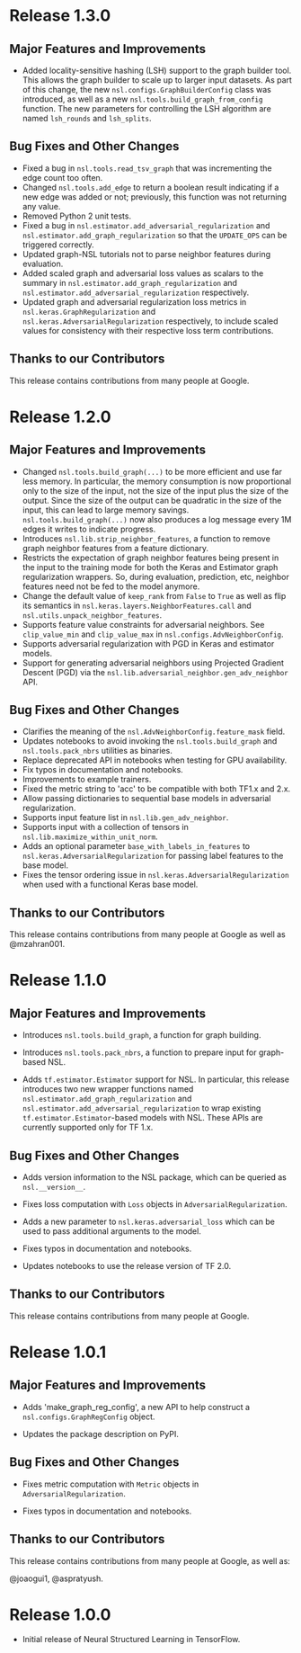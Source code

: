 # Release 1.3.0

## Major Features and Improvements

*   Added locality-sensitive hashing (LSH) support to the graph builder tool.
    This allows the graph builder to scale up to larger input datasets. As part
    of this change, the new `nsl.configs.GraphBuilderConfig` class was
    introduced, as well as a new `nsl.tools.build_graph_from_config` function.
    The new parameters for controlling the LSH algorithm are named `lsh_rounds`
    and `lsh_splits`.

## Bug Fixes and Other Changes

*   Fixed a bug in `nsl.tools.read_tsv_graph` that was incrementing the edge
    count too often.
*   Changed `nsl.tools.add_edge` to return a boolean result indicating if a new
    edge was added or not; previously, this function was not returning any
    value.
*   Removed Python 2 unit tests.
*   Fixed a bug in `nsl.estimator.add_adversarial_regularization` and
    `nsl.estimator.add_graph_regularization` so that the `UPDATE_OPS` can be
    triggered correctly.
*   Updated graph-NSL tutorials not to parse neighbor features during
    evaluation.
*   Added scaled graph and adversarial loss values as scalars to the summary in
    `nsl.estimator.add_graph_regularization` and
    `nsl.estimator.add_adversarial_regularization` respectively.
*   Updated graph and adversarial regularization loss metrics in
    `nsl.keras.GraphRegularization` and `nsl.keras.AdversarialRegularization`
    respectively, to include scaled values for consistency with their respective
    loss term contributions.

## Thanks to our Contributors

This release contains contributions from many people at Google.

# Release 1.2.0

## Major Features and Improvements

*   Changed `nsl.tools.build_graph(...)` to be more efficient and use far less
    memory. In particular, the memory consumption is now proportional only to
    the size of the input, not the size of the input plus the size of the
    output. Since the size of the output can be quadratic in the size of the
    input, this can lead to large memory savings. `nsl.tools.build_graph(...)`
    now also produces a log message every 1M edges it writes to indicate
    progress.
*   Introduces `nsl.lib.strip_neighbor_features`, a function to remove graph
    neighbor features from a feature dictionary.
*   Restricts the expectation of graph neighbor features being present in the
    input to the training mode for both the Keras and Estimator graph
    regularization wrappers. So, during evaluation, prediction, etc, neighbor
    features need not be fed to the model anymore.
*   Change the default value of `keep_rank` from `False` to `True` as well as
    flip its semantics in `nsl.keras.layers.NeighborFeatures.call` and
    `nsl.utils.unpack_neighbor_features`.
*   Supports feature value constraints for adversarial neighbors. See
    `clip_value_min` and `clip_value_max` in `nsl.configs.AdvNeighborConfig`.
*   Supports adversarial regularization with PGD in Keras and estimator models.
*   Support for generating adversarial neighbors using Projected Gradient
    Descent (PGD) via the `nsl.lib.adversarial_neighbor.gen_adv_neighbor` API.

## Bug Fixes and Other Changes

*   Clarifies the meaning of the `nsl.AdvNeighborConfig.feature_mask` field.
*   Updates notebooks to avoid invoking the `nsl.tools.build_graph` and
    `nsl.tools.pack_nbrs` utilities as binaries.
*   Replace deprecated API in notebooks when testing for GPU availability.
*   Fix typos in documentation and notebooks.
*   Improvements to example trainers.
*   Fixed the metric string to 'acc' to be compatible with both TF1.x and 2.x.
*   Allow passing dictionaries to sequential base models in adversarial
    regularization.
*   Supports input feature list in `nsl.lib.gen_adv_neighbor`.
*   Supports input with a collection of tensors in
    `nsl.lib.maximize_within_unit_norm`.
*   Adds an optional parameter `base_with_labels_in_features` to
    `nsl.keras.AdversarialRegularization` for passing label features to the base
    model.
*   Fixes the tensor ordering issue in `nsl.keras.AdversarialRegularization`
    when used with a functional Keras base model.

## Thanks to our Contributors

This release contains contributions from many people at Google as well as
@mzahran001.

# Release 1.1.0

## Major Features and Improvements

*   Introduces `nsl.tools.build_graph`, a function for graph building.

*   Introduces `nsl.tools.pack_nbrs`, a function to prepare input for
    graph-based NSL.

*   Adds `tf.estimator.Estimator` support for NSL. In particular, this release
    introduces two new wrapper functions named
    `nsl.estimator.add_graph_regularization` and
    `nsl.estimator.add_adversarial_regularization` to wrap existing
    `tf.estimator.Estimator`-based models with NSL. These APIs are currently
    supported only for TF 1.x.

## Bug Fixes and Other Changes

*   Adds version information to the NSL package, which can be queried as
    `nsl.__version__`.

*   Fixes loss computation with `Loss` objects in `AdversarialRegularization`.

*   Adds a new parameter to `nsl.keras.adversarial_loss` which can be used to
    pass additional arguments to the model.

*   Fixes typos in documentation and notebooks.

*   Updates notebooks to use the release version of TF 2.0.

## Thanks to our Contributors

This release contains contributions from many people at Google.

# Release 1.0.1

## Major Features and Improvements

*   Adds 'make_graph_reg_config', a new API to help construct a
    `nsl.configs.GraphRegConfig` object.

*   Updates the package description on PyPI.

## Bug Fixes and Other Changes

*   Fixes metric computation with `Metric` objects in
    `AdversarialRegularization`.

*   Fixes typos in documentation and notebooks.

## Thanks to our Contributors

This release contains contributions from many people at Google, as well as:

@joaogui1, @aspratyush.

# Release 1.0.0

*   Initial release of Neural Structured Learning in TensorFlow.
